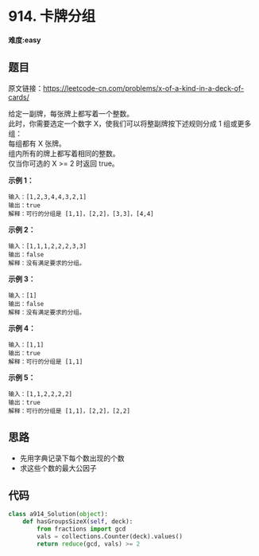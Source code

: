 # 914. 卡牌分组
**难度:easy**
## 题目
原文链接：https://leetcode-cn.com/problems/x-of-a-kind-in-a-deck-of-cards/

给定一副牌，每张牌上都写着一个整数。  
此时，你需要选定一个数字 X，使我们可以将整副牌按下述规则分成 1 组或更多组：  
每组都有 X 张牌。  
组内所有的牌上都写着相同的整数。  
仅当你可选的 X >= 2 时返回 true。  

**示例 1：**
```
输入：[1,2,3,4,4,3,2,1]
输出：true
解释：可行的分组是 [1,1]，[2,2]，[3,3]，[4,4]
```
**示例 2：**
```
输入：[1,1,1,2,2,2,3,3]
输出：false
解释：没有满足要求的分组。
```
**示例 3：**
```
输入：[1]
输出：false
解释：没有满足要求的分组。
```
**示例 4：**
```
输入：[1,1]
输出：true
解释：可行的分组是 [1,1]
```
**示例 5：**
```
输入：[1,1,2,2,2,2]
输出：true
解释：可行的分组是 [1,1]，[2,2]，[2,2]
```

## 思路
* 先用字典记录下每个数出现的个数
* 求这些个数的最大公因子

## 代码
```python
class a914_Solution(object):
    def hasGroupsSizeX(self, deck):
        from fractions import gcd
        vals = collections.Counter(deck).values()
        return reduce(gcd, vals) >= 2
```
